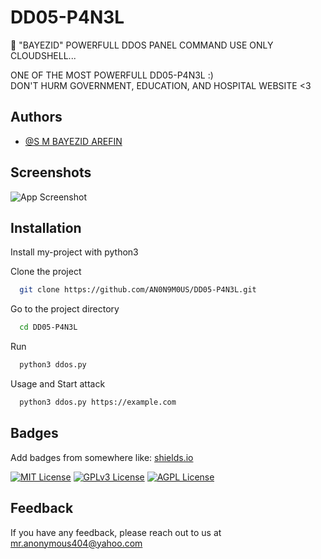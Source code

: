 # DD05-P4N3L
🌿 "BAYEZID" POWERFULL DDOS PANEL COMMAND USE ONLY CLOUDSHELL...  

ONE OF THE MOST POWERFULL DD05-P4N3L :)  
DON'T HURM GOVERNMENT, EDUCATION, AND HOSPITAL WEBSITE <3



## Authors

- [@S M BAYEZID AREFIN](https://www.github.com/AN0N9M0US)


## Screenshots

![App Screenshot](https://www.imperva.com/blog/wp-content/uploads/sites/9/2016/12/ddos-spoffed-ips.gif)


## Installation

Install my-project with python3

Clone the project

```bash
  git clone https://github.com/AN0N9M0US/DD05-P4N3L.git
```

Go to the project directory

```bash
  cd DD05-P4N3L 
```

Run

```bash
  python3 ddos.py
```

Usage and Start attack

```bash
  python3 ddos.py https://example.com
```


## Badges

Add badges from somewhere like: [shields.io](https://shields.io/)

[![MIT License](https://img.shields.io/badge/License-MIT-green.svg)](https://choosealicense.com/licenses/mit/)
[![GPLv3 License](https://img.shields.io/badge/License-GPL%20v3-yellow.svg)](https://opensource.org/licenses/)
[![AGPL License](https://img.shields.io/badge/license-AGPL-blue.svg)](http://www.gnu.org/licenses/agpl-3.0)


## Feedback

If you have any feedback, please reach out to us at mr.anonymous404@yahoo.com
